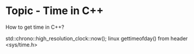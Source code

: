 # Topic - Time in C++

How to get time in C++?

std::chrono::high_resolution_clock::now();
linux gettimeofday() from header <sys/time.h>